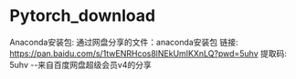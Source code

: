 # Pytorch_download

Anaconda安装包: 通过网盘分享的文件：anaconda安装包
链接: https://pan.baidu.com/s/1twENRHcos8lNEkUmIKXnLQ?pwd=5uhv 提取码: 5uhv 
--来自百度网盘超级会员v4的分享
